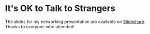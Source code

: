 # It's OK to Talk to Strangers

The slides for my networking presentation are available on [Slideshare](http://www.slideshare.net/cassandrafaris/its-ok-to-talk-to-strangers). Thanks to everyone who attended!
